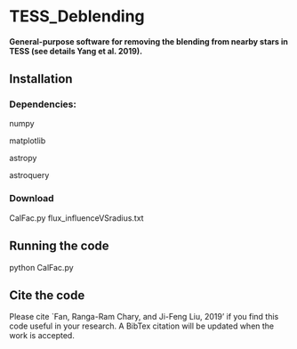 # TESS_Deblending

#### General-purpose software for removing the blending from nearby stars in TESS (see details Yang et al. 2019).

## Installation
### Dependencies:

numpy

matplotlib

astropy

astroquery

### Download
CalFac.py flux_influenceVSradius.txt

## Running the code
python CalFac.py

## Cite the code
Please cite `Fan, Ranga-Ram Chary, and Ji-Feng Liu, 2019’ if you find this code useful in your research. 
A BibTex citation will be updated when the work is accepted.   


